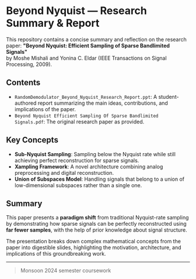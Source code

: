# Beyond Nyquist — Research Summary & Report

This repository contains a concise summary and reflection on the research paper:
**"Beyond Nyquist: Efficient Sampling of Sparse Bandlimited Signals"**  
by Moshe Mishali and Yonina C. Eldar (IEEE Transactions on Signal Processing, 2009).

## Contents

- `RandomDemodulator_Beyond_Nyquist_Research_Report.ppt`: A student-authored report summarizing the main ideas, contributions, and implications of the paper.
- `Beyond Nyquist Efficient Sampling Of Sparse Bandlimited Signals.pdf`: The original research paper as provided.

## Key Concepts

- **Sub-Nyquist Sampling**: Sampling below the Nyquist rate while still achieving perfect reconstruction for sparse signals.
- **Xampling Framework**: A novel architecture combining analog preprocessing and digital reconstruction.
- **Union of Subspaces Model**: Handling signals that belong to a union of low-dimensional subspaces rather than a single one.

## Summary
This paper presents a **paradigm shift** from traditional Nyquist-rate sampling by demonstrating how sparse signals can be perfectly reconstructed using **far fewer samples**, with the help of prior knowledge about signal structure.

The presentation breaks down complex mathematical concepts from the paper into digestible slides, highlighting the motivation, architecture, and implications of this groundbreaking work.

---

> Monsoon 2024 semester coursework  
